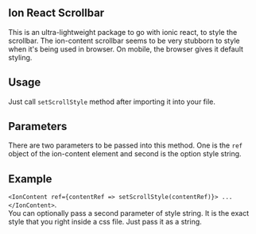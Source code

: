 ## Ion React Scrollbar
This is an ultra-lightweight package to go with ionic react, to style the scrollbar. The ion-content scrollbar seems to be very stubborn to style when it's being used in browser. On mobile, the browser gives it default styling.

## Usage
Just call `setScrollStyle` method after importing it into your file.

## Parameters
There are two parameters to be passed into this method. One is the `ref` object of the ion-content element and second is the option style string.

## Example
`<IonContent ref={contentRef => setScrollStyle(contentRef)}> ... </IonContent>`. <br>
You can optionally pass a second parameter of style string. It is the exact style that you right inside a css file. Just pass it as a string.